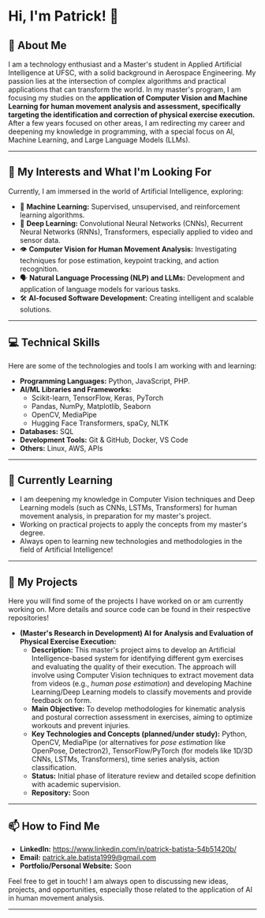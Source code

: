 # Hi, I'm Patrick! 👋

## 🚀 About Me

I am a technology enthusiast and a Master's student in Applied Artificial Intelligence at UFSC, with a solid background in Aerospace Engineering. My passion lies at the intersection of complex algorithms and practical applications that can transform the world. In my master's program, I am focusing my studies on the **application of Computer Vision and Machine Learning for human movement analysis and assessment, specifically targeting the identification and correction of physical exercise execution.** After a few years focused on other areas, I am redirecting my career and deepening my knowledge in programming, with a special focus on AI, Machine Learning, and Large Language Models (LLMs).

---

## 🎯 My Interests and What I'm Looking For

Currently, I am immersed in the world of Artificial Intelligence, exploring:

* 🤖 **Machine Learning:** Supervised, unsupervised, and reinforcement learning algorithms.
* 🧠 **Deep Learning:** Convolutional Neural Networks (CNNs), Recurrent Neural Networks (RNNs), Transformers, especially applied to video and sensor data.
* 👁️ **Computer Vision for Human Movement Analysis:** Investigating techniques for pose estimation, keypoint tracking, and action recognition.
* 🗣️ **Natural Language Processing (NLP) and LLMs:** Development and application of language models for various tasks.
* 🛠️ **AI-focused Software Development:** Creating intelligent and scalable solutions.


---

## 💻 Technical Skills

Here are some of the technologies and tools I am working with and learning:

* **Programming Languages:** Python, JavaScript, PHP.
* **AI/ML Libraries and Frameworks:**
    * Scikit-learn, TensorFlow, Keras, PyTorch
    * Pandas, NumPy, Matplotlib, Seaborn
    * OpenCV, MediaPipe
    * Hugging Face Transformers, spaCy, NLTK
* **Databases:** SQL
* **Development Tools:** Git & GitHub, Docker, VS Code
* **Others:** Linux, AWS, APIs

---

## 🌱 Currently Learning

* I am deepening my knowledge in Computer Vision techniques and Deep Learning models (such as CNNs, LSTMs, Transformers) for human movement analysis, in preparation for my master's project.
* Working on practical projects to apply the concepts from my master's degree.
* Always open to learning new technologies and methodologies in the field of Artificial Intelligence!

---

## 🔧 My Projects

Here you will find some of the projects I have worked on or am currently working on. More details and source code can be found in their respective repositories!

* **(Master's Research in Development) AI for Analysis and Evaluation of Physical Exercise Execution:**
    * **Description:** This master's project aims to develop an Artificial Intelligence-based system for identifying different gym exercises and evaluating the quality of their execution. The approach will involve using Computer Vision techniques to extract movement data from videos (e.g., *human pose estimation*) and developing Machine Learning/Deep Learning models to classify movements and provide feedback on form.
    * **Main Objective:** To develop methodologies for kinematic analysis and postural correction assessment in exercises, aiming to optimize workouts and prevent injuries.
    * **Key Technologies and Concepts (planned/under study):** Python, OpenCV, MediaPipe (or alternatives for *pose estimation* like OpenPose, Detectron2), TensorFlow/PyTorch (for models like 1D/3D CNNs, LSTMs, Transformers), time series analysis, action classification.
    * **Status:** Initial phase of literature review and detailed scope definition with academic supervision.
    * **Repository:** Soon

---

## 📫 How to Find Me

* **LinkedIn:** https://www.linkedin.com/in/patrick-batista-54b51420b/
* **Email:** patrick.ale.batista1999@gmail.com
* **Portfolio/Personal Website:** Soon

Feel free to get in touch! I am always open to discussing new ideas, projects, and opportunities, especially those related to the application of AI in human movement analysis.

---
